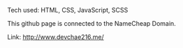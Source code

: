 Tech used: HTML, CSS, JavaScript, SCSS

This github page is connected to the NameCheap Domain.

Link: http://www.devchae216.me/
